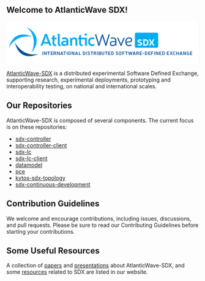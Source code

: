 ## Welcome to AtlanticWave SDX!

![AtlanticWave-SDX logo](/images/AtlanticWave.png)

[AtlanticWave-SDX](https://www.atlanticwave-sdx.net/) is a distributed
experimental Software Defined Exchange, supporting research,
experimental deployments, prototyping and interoperability testing, on
national and international scales.

## Our Repositories

AtlanticWave-SDX is composed of several components. The current focus
is on these repositories:

 * [sdx-controller](https://github.com/atlanticwave-sdx/sdx-controller)
 * [sdx-controller-client](https://github.com/atlanticwave-sdx/sdx-controller-client)
 * [sdx-lc](https://github.com/atlanticwave-sdx/sdx-lc)
 * [sdx-lc-client](https://github.com/atlanticwave-sdx/sdx-lc-client)
 * [datamodel](https://github.com/atlanticwave-sdx/datamodel)
 * [pce](https://github.com/atlanticwave-sdx/pce)
 * [kytos-sdx-topology](https://github.com/atlanticwave-sdx/kytos-sdx-topology)
 * [sdx-continuous-development](https://github.com/atlanticwave-sdx/sdx-continuous-development)

## Contribution Guidelines

We welcome and encourage contributions, including issues, discussions,
and pull requests.  Please be sure to read our Contributing Guidelines
before starting your contributions.

## Some Useful Resources

A collection of
[papers](https://www.atlanticwave-sdx.net/?page_id=267) and
[presentations](https://www.atlanticwave-sdx.net/?page_id=309) about
AtlanticWave-SDX, and some
[resources](https://www.atlanticwave-sdx.net/?page_id=369) related to
SDX are listed in our website.


<!--

## Contacting Us

TODO: List project contacts and/or communication channels.

## Security

TODO: How to report any security issues?

-->

